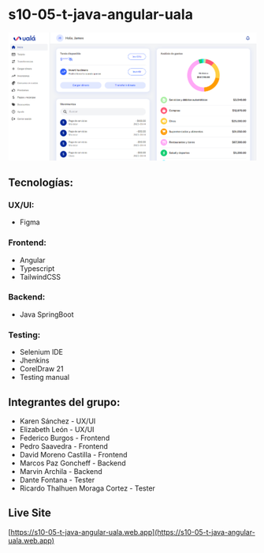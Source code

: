 # s10-05-t-java-angular-uala
![](uala-ss.png)
## Tecnologías:

### UX/UI:
- Figma

### Frontend:
- Angular
- Typescript
- TailwindCSS

### Backend:
- Java SpringBoot

### Testing:
- Selenium IDE
- Jhenkins
- CorelDraw 21
- Testing manual

## Integrantes del grupo:

-  Karen Sánchez - UX/UI
-  Elizabeth León - UX/UI
-  Federico Burgos - Frontend
-  Pedro Saavedra - Frontend
-  David Moreno Castilla - Frontend
-  Marcos Paz Goncheff - Backend
-  Marvin Archila - Backend
-  Dante Fontana - Tester
-  Ricardo Thalhuen Moraga Cortez - Tester

## Live Site
[https://s10-05-t-java-angular-uala.web.app](https://s10-05-t-java-angular-uala.web.app)
